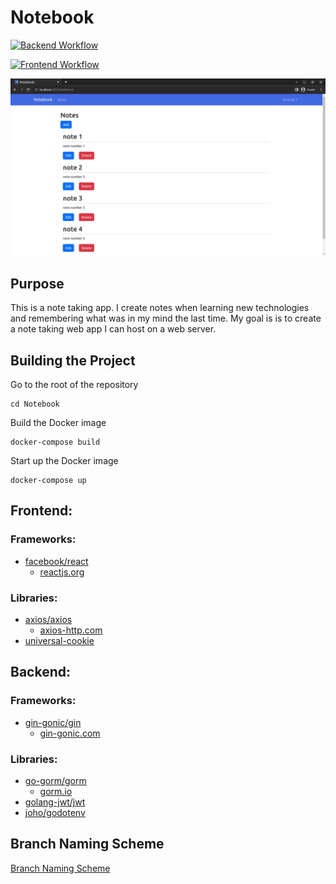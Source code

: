 # Notebook
[![Backend Workflow](https://github.com/sagedemage/NotebookApp/actions/workflows/backend.yml/badge.svg)](https://github.com/sagedemage/NotebookApp/actions/workflows/backend.yml)

[![Frontend Workflow](https://github.com/sagedemage/NotebookApp/actions/workflows/frontend.yml/badge.svg)](https://github.com/sagedemage/NotebookApp/actions/workflows/frontend.yml)

![](images/dashboard-page.webp)

## Purpose
This is a note taking app. I create notes when learning new technologies and 
remembering what was in my mind the last time. My goal is is to create a note taking web app 
I can host on a web server.

## Building the Project
Go to the root of the repository
```
cd Notebook
```

Build the Docker image
```
docker-compose build
```

Start up the Docker image
```
docker-compose up
```

## Frontend:
### Frameworks:
* [facebook/react](https://github.com/facebook/react/)
	* [reactjs.org](https://reactjs.org/)

### Libraries:
* [axios/axios](https://github.com/axios/axios)
	* [axios-http.com](https://axios-http.com/)
* [universal-cookie](https://github.com/reactivestack/cookies/tree/master/packages/universal-cookie)

## Backend:
### Frameworks:
* [gin-gonic/gin](https://github.com/gin-gonic/gin)
	* [gin-gonic.com](https://gin-gonic.com/)

### Libraries:
* [go-gorm/gorm](https://github.com/go-gorm/gorm)
	* [gorm.io](https://gorm.io/)
* [golang-jwt/jwt](https://github.com/golang-jwt/jwt)
* [joho/godotenv](https://github.com/joho/godotenv)

## Branch Naming Scheme
[Branch Naming Scheme](docs/branch_naming_scheme.md)


